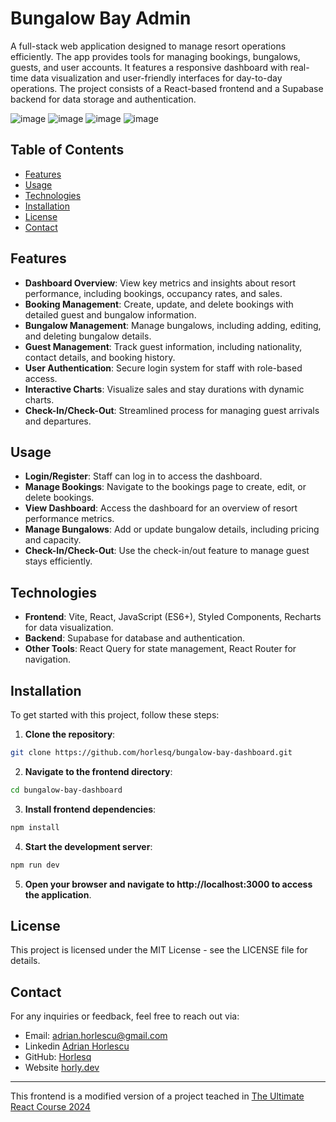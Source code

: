 # Bungalow Bay Admin

A full-stack web application designed to manage resort operations efficiently. The app provides tools for managing bookings, bungalows, guests, and user accounts. It features a responsive dashboard with real-time data visualization and user-friendly interfaces for day-to-day operations. The project consists of a React-based frontend and a Supabase backend for data storage and authentication.

![image](https://github.com/user-attachments/assets/43dd0983-6155-496d-8406-84e3817c62f7)
![image](https://github.com/user-attachments/assets/010a148b-2a4d-4f62-84ab-519289c13132)
![image](https://github.com/user-attachments/assets/2868513f-106c-4a15-adeb-67625eaf0450)
![image](https://github.com/user-attachments/assets/39580b45-69fa-41a0-b309-682de3591df9)




## Table of Contents

- [Features](#features)
- [Usage](#usage)
- [Technologies](#technologies)
- [Installation](#installation)
- [License](#license)
- [Contact](#contact)

## Features

- **Dashboard Overview**: View key metrics and insights about resort performance, including bookings, occupancy rates, and sales.
- **Booking Management**: Create, update, and delete bookings with detailed guest and bungalow information.
- **Bungalow Management**: Manage bungalows, including adding, editing, and deleting bungalow details.
- **Guest Management**: Track guest information, including nationality, contact details, and booking history.
- **User Authentication**: Secure login system for staff with role-based access.
- **Interactive Charts**: Visualize sales and stay durations with dynamic charts.
- **Check-In/Check-Out**: Streamlined process for managing guest arrivals and departures.

## Usage

- **Login/Register**: Staff can log in to access the dashboard.
- **Manage Bookings**: Navigate to the bookings page to create, edit, or delete bookings.
- **View Dashboard**: Access the dashboard for an overview of resort performance metrics.
- **Manage Bungalows**: Add or update bungalow details, including pricing and capacity.
- **Check-In/Check-Out**: Use the check-in/out feature to manage guest stays efficiently.

## Technologies

- **Frontend**: Vite, React, JavaScript (ES6+), Styled Components, Recharts for data visualization.
- **Backend**: Supabase for database and authentication.
- **Other Tools**: React Query for state management, React Router for navigation.

## Installation

To get started with this project, follow these steps:
1. **Clone the repository**:
```bash
git clone https://github.com/horlesq/bungalow-bay-dashboard.git
```
2. **Navigate to the frontend directory**:
```bash
cd bungalow-bay-dashboard
```
3. **Install frontend dependencies**:
```bash
npm install
```
4. **Start the development server**: 
```bash
npm run dev
```
5. **Open your browser and navigate to http://localhost:3000 to access the application**.

## License
This project is licensed under the MIT License - see the LICENSE file for details.

## Contact

For any inquiries or feedback, feel free to reach out via:

- Email: adrian.horlescu@gmail.com
- Linkedin [Adrian Horlescu](https://www.linkedin.com/in/adrian-horlescu/)
- GitHub: [Horlesq](https://github.com/horlesq)
- Website [horly.dev](https://horly.dev)

---

This frontend is a modified version of a project teached in [The Ultimate React Course 2024](https://www.udemy.com/course/the-ultimate-react-course/)

